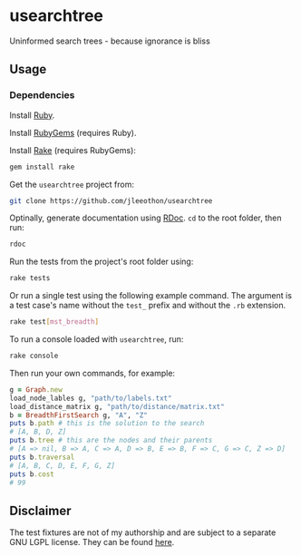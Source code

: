 # usearchtree
Uninformed search trees - because ignorance is bliss

## Usage

### Dependencies

Install [Ruby](https://www.ruby-lang.org/en/).

Install [RubyGems](https://rubygems.org/) (requires Ruby).

Install [Rake](https://rubygems.org/gems/rake) (requires RubyGems):

```sh
gem install rake
```

Get the `usearchtree` project from:

```sh
git clone https://github.com/jleeothon/usearchtree
```

Optinally, generate documentation using [RDoc](http://docs.seattlerb.org/rdoc/). `cd` to the root folder, then run:

```sh
rdoc
```

Run the tests from the project's root folder using:

```sh
rake tests
```

Or run a single test using the following example command. The argument is a test case's name without the `test_` prefix and without the `.rb` extension.

```sh
rake test[mst_breadth]
```

To run a console loaded with `usearchtree`, run:

```sh
rake console
```

Then run your own commands, for example:

```Ruby
g = Graph.new
load_node_lables g, "path/to/labels.txt"
load_distance_matrix g, "path/to/distance/matrix.txt"
b = BreadthFirstSearch g, "A", "Z"
puts b.path # this is the solution to the search
# [A, B, D, Z]
puts b.tree # this are the nodes and their parents
# [A => nil, B => A, C => A, D => B, E => B, F => C, G => C, Z => D]
puts b.traversal
# [A, B, C, D, E, F, G, Z]
puts b.cost
# 99

```

## Disclaimer

The test fixtures are not of my authorship and are subject to a separate GNU LGPL license. They can be found [here](http://people.sc.fsu.edu/~jburkardt%20/data/graph_representation/graph_representation.html).
